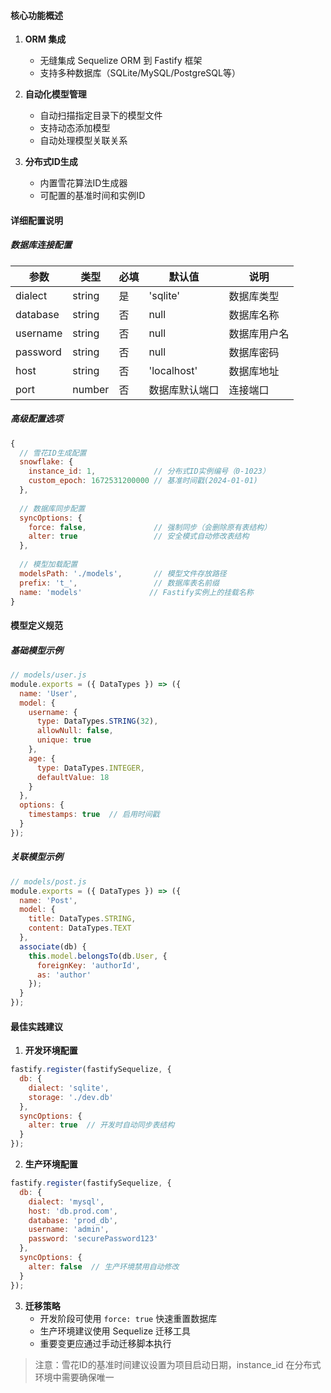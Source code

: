 #### 核心功能概述

1. **ORM 集成**  
   - 无缝集成 Sequelize ORM 到 Fastify 框架
   - 支持多种数据库（SQLite/MySQL/PostgreSQL等）

2. **自动化模型管理**  
   - 自动扫描指定目录下的模型文件
   - 支持动态添加模型
   - 自动处理模型关联关系

3. **分布式ID生成**  
   - 内置雪花算法ID生成器
   - 可配置的基准时间和实例ID

#### 详细配置说明

##### 数据库连接配置

| 参数 | 类型 | 必填 | 默认值 | 说明 |
|------|------|------|--------|------|
| dialect | string | 是 | 'sqlite' | 数据库类型 |
| database | string | 否 | null | 数据库名称 |
| username | string | 否 | null | 数据库用户名 |
| password | string | 否 | null | 数据库密码 |
| host | string | 否 | 'localhost' | 数据库地址 |
| port | number | 否 | 数据库默认端口 | 连接端口 |

##### 高级配置选项

```javascript
{
  // 雪花ID生成配置
  snowflake: {
    instance_id: 1,             // 分布式ID实例编号（0-1023）
    custom_epoch: 1672531200000 // 基准时间戳(2024-01-01)
  },
  
  // 数据库同步配置
  syncOptions: {                
    force: false,               // 强制同步（会删除原有表结构）
    alter: true                 // 安全模式自动修改表结构
  },
  
  // 模型加载配置
  modelsPath: './models',       // 模型文件存放路径
  prefix: 't_',                 // 数据库表名前缀
  name: 'models'               // Fastify实例上的挂载名称
}
```

#### 模型定义规范

##### 基础模型示例
```javascript
// models/user.js
module.exports = ({ DataTypes }) => ({
  name: 'User',
  model: {
    username: {
      type: DataTypes.STRING(32),
      allowNull: false,
      unique: true
    },
    age: {
      type: DataTypes.INTEGER,
      defaultValue: 18
    }
  },
  options: {
    timestamps: true  // 启用时间戳
  }
});
```

##### 关联模型示例
```javascript
// models/post.js
module.exports = ({ DataTypes }) => ({
  name: 'Post',
  model: {
    title: DataTypes.STRING,
    content: DataTypes.TEXT
  },
  associate(db) {
    this.model.belongsTo(db.User, { 
      foreignKey: 'authorId',
      as: 'author'
    });
  }
});
```

#### 最佳实践建议

1. **开发环境配置**
```javascript
fastify.register(fastifySequelize, {
  db: {
    dialect: 'sqlite',
    storage: './dev.db'
  },
  syncOptions: {
    alter: true  // 开发时自动同步表结构
  }
});
```

2. **生产环境配置**
```javascript
fastify.register(fastifySequelize, {
  db: {
    dialect: 'mysql',
    host: 'db.prod.com',
    database: 'prod_db',
    username: 'admin',
    password: 'securePassword123'
  },
  syncOptions: {
    alter: false  // 生产环境禁用自动修改
  }
});
```

3. **迁移策略**
   - 开发阶段可使用 `force: true` 快速重置数据库
   - 生产环境建议使用 Sequelize 迁移工具
   - 重要变更应通过手动迁移脚本执行

> 注意：雪花ID的基准时间建议设置为项目启动日期，instance_id 在分布式环境中需要确保唯一
